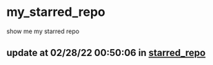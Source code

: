 # my_starred_repo
show me my starred repo

update at 02/28/22 00:50:06 in [starred_repo](./index.html)
---

